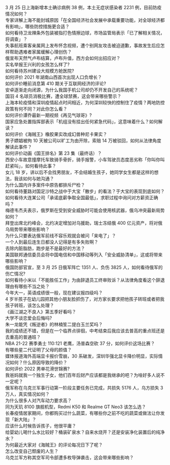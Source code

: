 3 月 25 日上海新增本土确诊病例 38 例，本土无症状感染者 2231 例，目前防疫情况如何？  
专家详解上海不能封城原因「在全国经济社会发展中承载重要功能，对全球经济都有影响」，哪些防控措施更合适？  
如何看待卫龙辣条外包装被指打色情擦边球，市场监管局表示「已了解相关情况，将调查」？  
失事航班乘客亲属网上发布怀念视频，遭个别网友攻击被迫道歉，事故发生后应怎样帮助遇难者家属缓解心理创伤？  
俄宣布天然气卢布结算，卢布升值，西方会如何出招应对？  
实名举报王兴利的女孩怎么样了?  
如何看待苏州建设大规模方舱医院?  
如何评价 2021 年湖南山西首次出现人口负增长？  
如何评价睡前消息第 410 期关于互联网经济的评论?  
安卓逐渐走向闭源，为什么我国手机公司却仍不开发自己的系统呢？  
国羽 4 名球员消极比赛，遭全球禁赛，这会带来哪些警示？  
上海本轮疫情和深圳疫情起点时间相近，为何深圳较快的控制住了疫情？两地防控政策有何不同？对此你怎么看？  
如何评价谭乔最新一期视频《再见气球哥》?  
国家应急处置指挥部表示「机组没有挂出任何紧急代码」，这意味着什么？如何解读？  
如何评价《海贼王》橡胶果实改成幻兽种尼卡果实？  
男子嫖娼被拘 10 天被公司以旷工为由开除，索赔 14 万被驳回，如何从法律角度解读此事件？  
如何评价动画《国王排名》第 23 集（最终话）？  
西安小车故意撞摩托车致骑手骨折，骑手报警，小车驾驶员态度恶劣称「你叫你叫赶紧叫」，如何看待此事？  
女儿 18 岁，讲以后不会找男朋友，不会结婚生孩子，她同学女生都是这样的想法，我该如何与她沟通？  
为什么国内许多案件中原告都排斥尸检？  
如何看待董路对国足沙特之战中于大宝「散步」的看法？于大宝的表现到底如何？  
如何看待大连某公司「承诺底薪争取全国最低」，求职过程中询问对方薪资正确吗？  
梅德韦杰夫表示，俄罗斯在受到安全威胁时可能会使用核武器，俄乌冲突最新局势如何？  
拜登出席北约峰会，北约决定增加对乌援助，瑞士冻结俄 400 亿元资产，将对俄乌局势带来哪些影响？  
为什么只要表达俄军前线不容乐观就会被问「来电了」？  
一个人到最后连生日都没人记得是有多失败啊？  
去除内脏脂肪，跑步是不是最好的方法？  
美国联邦通信委员会将中国电信和中国移动等列入「安全威胁清单」，这或将带来哪些影响？  
俄国防部官宣，至 3 月 25 日俄军阵亡 1351 人、负伤 3825 人，如何看待俄军的伤亡情况?  
如何看待小米以「不能胜任工作」为由辞退员工终审败诉？从法律角度看这个辞退理由有哪些不当之处？  
今年大一，英语成绩很一般，现在建议报四级吗？  
4 岁半孩子在幼儿园把其他小朋友脸抓伤了，对方家长要求把他孩子转班或者把我孩子转班，该怎么处理？  
《画江湖之不良人》第五季好看吗？  
大学不谈恋爱会后悔吗?  
朱一龙能凭《叛逆者》的林楠笙二提白玉兰奖吗？  
我的成绩还不错，但是在一个临界点徘徊，中考结束后我应该去普高的重点班还是去重高的普通班？  
NBA 21-22 赛季勇士 110:121 老鹰，汤普森空砍 37 分，如何评价这场比赛？  
有哪些星二代证明了父母的颜值？  
媒体报道海外高端显卡报价雪崩，30 系破发，深圳华强北显卡降价明显，实际情况如何？什么原因导致的降价？  
如何评价 2022 男单花滑世锦赛?  
我爸妈就我一个独生子女，他们百年后财产应该都是我继承的吧？为啥好多人说不一定呢？  
俄军称在乌克兰军事行动第一阶段主要任务已完成，共损失 5176 人，乌方损失 3 万人，真实情况如何？  
为什么很多人对汽车动力要求高？  
同为天玑 8100 旗舰机型，Redmi K50 和 Realme GT Neo3 该怎么选？  
长春疫情居家期间，你都购买过什么蔬菜，有哪些你之前不吃的蔬菜或做法让你发现「新大陆」？  
应该什么时候告诉孩子，他很平庸？  
给婴幼儿喝什么水比较好？桶装矿泉水？自来水烧开？还是安装净化装置后的纯净水？  
为何最近大家对《海贼王》的评论每况日下了呢？  
怎么改变自己颓废的人生？  
乌克兰军方称其空军司令部遭多枚导弹袭击，这会带来哪些影响？  
